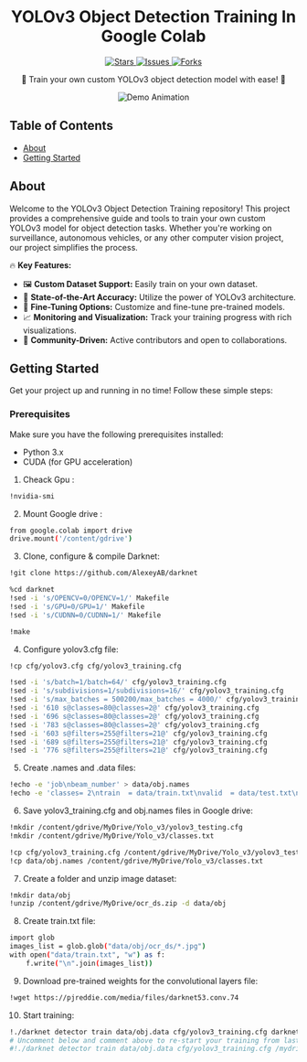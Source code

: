 <!-- Project Title -->
<h1 align="center">YOLOv3 Object Detection Training In Google Colab</h1>

<!-- Shields -->
<p align="center">
  <a href="https://github.com/RANJITHROSAN17/yolov3/stargazers">
    <img src="https://img.shields.io/github/stars/RANJITHROSAN17/yolov3?style=for-the-badge" alt="Stars">
  </a>
  <a href="https://github.com/RANJITHROSAN17/yolov3/issues">
    <img src="https://img.shields.io/github/issues/RANJITHROSAN17/yolov3?style=for-the-badge" alt="Issues">
  </a>
  <a href="https://github.com/RANJITHROSAN17/yolov3/network/members">
    <img src="https://img.shields.io/github/forks/RANJITHROSAN17/yolov3?style=for-the-badge" alt="Forks">
  </a>
</p>

<!-- Project Description -->
<p align="center">
  🚀 Train your own custom YOLOv3 object detection model with ease! 🌟
</p>

<!-- Screenshots or GIFs -->
<p align="center">
  <img src="animation.gif" alt="Demo Animation">
</p>

<!-- Table of Contents -->
## Table of Contents

- [About](#about)
- [Getting Started](#getting-started)

<!-- About Section -->
## About

Welcome to the YOLOv3 Object Detection Training repository! This project provides a comprehensive guide and tools to train your own custom YOLOv3 model for object detection tasks. Whether you're working on surveillance, autonomous vehicles, or any other computer vision project, our project simplifies the process.

🔥 **Key Features:**

- 🖼️ **Custom Dataset Support:** Easily train on your own dataset.
- 🚁 **State-of-the-Art Accuracy:** Utilize the power of YOLOv3 architecture.
- 🧪 **Fine-Tuning Options:** Customize and fine-tune pre-trained models.
- 📈 **Monitoring and Visualization:** Track your training progress with rich visualizations.
- 🤝 **Community-Driven:** Active contributors and open to collaborations.


<!-- Getting Started Section -->
## Getting Started

Get your project up and running in no time! Follow these simple steps:

### Prerequisites

Make sure you have the following prerequisites installed:

- Python 3.x
- CUDA (for GPU acceleration)

1. Cheack Gpu :

```bash
!nvidia-smi
```

2. Mount Google drive :

```bash
from google.colab import drive
drive.mount('/content/gdrive')
```

3. Clone, configure & compile Darknet:

```bash
!git clone https://github.com/AlexeyAB/darknet
```

```bash
%cd darknet
!sed -i 's/OPENCV=0/OPENCV=1/' Makefile
!sed -i 's/GPU=0/GPU=1/' Makefile
!sed -i 's/CUDNN=0/CUDNN=1/' Makefile
```

```bash
!make
```

4. Configure yolov3.cfg file:

```bash
!cp cfg/yolov3.cfg cfg/yolov3_training.cfg
```

```bash
!sed -i 's/batch=1/batch=64/' cfg/yolov3_training.cfg
!sed -i 's/subdivisions=1/subdivisions=16/' cfg/yolov3_training.cfg
!sed -i 's/max_batches = 500200/max_batches = 4000/' cfg/yolov3_training.cfg
!sed -i '610 s@classes=80@classes=2@' cfg/yolov3_training.cfg
!sed -i '696 s@classes=80@classes=2@' cfg/yolov3_training.cfg
!sed -i '783 s@classes=80@classes=2@' cfg/yolov3_training.cfg
!sed -i '603 s@filters=255@filters=21@' cfg/yolov3_training.cfg
!sed -i '689 s@filters=255@filters=21@' cfg/yolov3_training.cfg
!sed -i '776 s@filters=255@filters=21@' cfg/yolov3_training.cfg
```

5. Create .names and .data files:

```bash
!echo -e 'job\nbeam_number' > data/obj.names
!echo -e 'classes= 2\ntrain  = data/train.txt\nvalid  = data/test.txt\nnames = data/obj.names\nbackup = /content/weight' > data/obj.data
```

6.  Save yolov3_training.cfg and obj.names files in Google drive:

```bash
!mkdir /content/gdrive/MyDrive/Yolo_v3/yolov3_testing.cfg
!mkdir /content/gdrive/MyDrive/Yolo_v3/classes.txt
```

```bash
!cp cfg/yolov3_training.cfg /content/gdrive/MyDrive/Yolo_v3/yolov3_testing.cfg
!cp data/obj.names /content/gdrive/MyDrive/Yolo_v3/classes.txt
```

7. Create a folder and unzip image dataset:

```bash
!mkdir data/obj
!unzip /content/gdrive/MyDrive/ocr_ds.zip -d data/obj
```

8. Create train.txt file:

```bash
import glob
images_list = glob.glob("data/obj/ocr_ds/*.jpg")
with open("data/train.txt", "w") as f:
    f.write("\n".join(images_list))
```

9. Download pre-trained weights for the convolutional layers file:

```bash
!wget https://pjreddie.com/media/files/darknet53.conv.74
```

10. Start training:

```bash
!./darknet detector train data/obj.data cfg/yolov3_training.cfg darknet53.conv.74 -dont_show
# Uncomment below and comment above to re-start your training from last saved weights
#!./darknet detector train data/obj.data cfg/yolov3_training.cfg /mydrive/yolov3/yolov3_training_last.weights -dont_show
```

